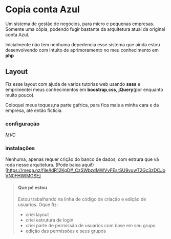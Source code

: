 # Copia conta Azul

Um sistema de gestão de negócios, para micro e pequenas empresas.
Somente uma cópia, podendo fugir bastante da arquitetura atual da original conta Azul.

Inicialmente não tem nenhuma depedencia esse sistema que ainda estou desenvolvendo com intuito de aprimoramento no meu conhecimento em **php**

## Layout 

Fiz esse layout com ajuda de varios tutorias web usando **sass** e emprimentei meus conhecimentos em **boostrap**,**css**, **jQuery**(por enquanto muito pouco). 

Coloquei meus toques,na parte gafrica, para fica mais a minha cara e da empresa, até então ficticia. 

### configuração 

*MVC*

### instalações 

Nenhuma, apenas requer crição do banco de dados, com estrura que vá roda nesse arquitetura.
(Pode baixa aqui!)[https://mega.nz/file/ldR12KgD#_CzSWbzdMWVvFEsrSU9vuwT2Gc3zDCJoVN0FHWlMGSE]

>#### Que pé estou 
>
>Estou trabalhando na linha de código de criação e edição de usuarios.
>Oque fiz:
>* criei layout 
>* criei estrutura de login
>* criei parte de permissão de usuarios com base em seu grupo
>* edição das permissões e seus grupos
